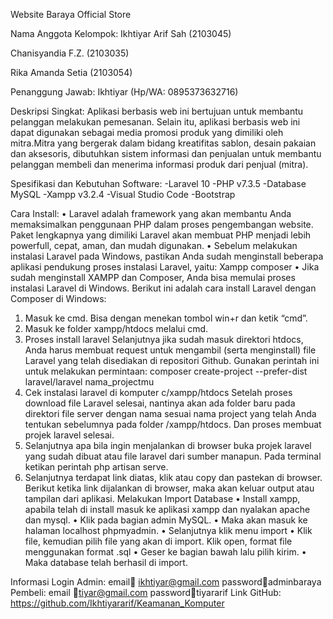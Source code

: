 Website Baraya Official Store

Nama Anggota Kelompok:
Ikhtiyar Arif Sah	(2103045)

Chanisyandia F.Z.	(2103035)

Rika Amanda Setia	(2103054)

Penanggung Jawab: Ikhtiyar (Hp/WA: 0895373632716)

Deskripsi Singkat:
Aplikasi  berbasis web ini bertujuan untuk membantu pelanggan melakukan pemesanan. Selain itu, aplikasi berbasis web ini dapat digunakan sebagai media promosi produk yang dimiliki oleh mitra.Mitra yang bergerak dalam bidang kreatifitas sablon, desain pakaian dan aksesoris, dibutuhkan sistem informasi dan penjualan untuk membantu pelanggan membeli dan menerima informasi produk dari penjual (mitra).

Spesifikasi dan Kebutuhan Software:
-Laravel 10
-PHP v7.3.5
-Database MySQL
-Xampp v3.2.4
-Visual Studio Code
-Bootstrap

Cara Install:
•	Laravel adalah framework yang akan membantu Anda memaksimalkan penggunaan PHP dalam proses pengembangan website. Paket lengkapnya yang dimiliki Laravel akan membuat PHP menjadi lebih powerfull, cepat, aman, dan mudah digunakan.
•	Sebelum melakukan instalasi Laravel pada Windows, pastikan Anda sudah menginstall beberapa aplikasi pendukung proses instalasi Laravel, yaitu:
Xampp
composer
•	Jika sudah menginstall XAMPP dan Composer, Anda bisa memulai proses instalasi Laravel 
di Windows. Berikut ini adalah cara install Laravel dengan Composer di Windows:
1.	Masuk ke cmd.
Bisa dengan menekan tombol win+r dan ketik “cmd”.
2.	Masuk ke folder xampp/htdocs melalui cmd.
3.	Proses install laravel
Selanjutnya jika sudah masuk direktori htdocs, Anda harus membuat request untuk mengambil (serta menginstall) file Laravel yang telah disediakan di repositori Github. Gunakan perintah ini untuk melakukan permintaan:
composer create-project --prefer-dist laravel/laravel nama_projectmu
4.	Cek instalasi laravel di komputer c/xampp/htdocs
Setelah proses download file Laravel selesai, nantinya akan ada folder baru pada direktori file server dengan nama sesuai nama project yang telah Anda tentukan sebelumnya pada folder /xampp/htdocs. Dan proses membuat projek laravel selesai.
5.	Selanjutnya apa bila ingin menjalankan di browser buka projek laravel yang sudah dibuat atau file laravel dari sumber manapun. Pada terminal ketikan perintah php artisan serve.
6.	Selanjutnya terdapat link diatas, klik atau copy dan pastekan di browser.
Berikut ketika link dijalankan di browser, maka akan keluar output atau tampilan dari aplikasi.
Melakukan Import Database
•	Install xampp, apabila telah di install masuk ke aplikasi xampp dan nyalakan apache dan mysql.
•	Klik pada bagian admin MySQL.
•	Maka akan masuk ke halaman localhost phpmyadmin.
•	Selanjutnya klik menu import
•	Klik file, kemudian pilih file yang akan di import. Klik open, format file menggunakan format .sql
•	Geser ke bagian bawah lalu pilih kirim.
•	Maka database telah berhasil di import.

Informasi Login
Admin: 
email ikhtiyar@gmail.com
passwordadminbaraya
Pembeli: 
email tiyar@gmail.com
passwordtiyararif
Link GitHub:
https://github.com/Ikhtiyararif/Keamanan_Komputer

